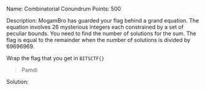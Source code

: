 Name: Combinatorial Conundrum 
Points: 500 

Description:
MogamBro has guarded your flag behind a grand equation. The equation involves 26 mysterious integers each constrained by a set of peculiar bounds. You need to find the number of solutions for the sum.
The flag is equal to the remainder when the number of solutions is divided by 69696969.

Wrap the flag that you get in `BITSCTF{}`


> Pamdi 

Solution:

